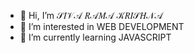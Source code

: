 - 👋 Hi, I’m 𝒮𝐼𝒱𝒜 𝑅𝒜𝑀𝒜 𝒦𝑅𝐼𝒮𝐻𝒩𝒜
- 👀 I’m interested in WEB DEVELOPMENT
- 🌱 I’m currently learning JAVASCRIPT
